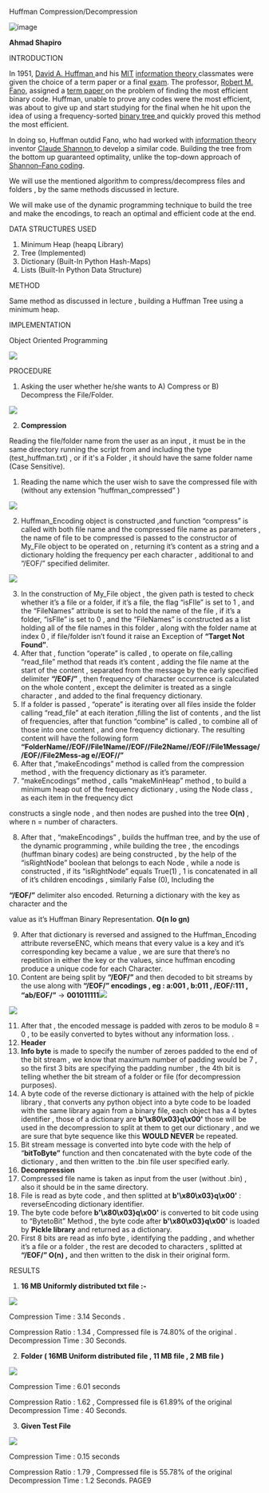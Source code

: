 ﻿Huffman Compression/Decompression

![image](./READMEimg/20.001.png)

**Ahmad Shapiro**


INTRODUCTION

In 1951, [David A. Huffman ](https://en.wikipedia.org/wiki/David_A._Huffman)and his [MIT](https://en.wikipedia.org/wiki/MIT) [information theory ](https://en.wikipedia.org/wiki/Information_theory)classmates were given the choice of a term paper or a final [exam](https://en.wikipedia.org/wiki/Exam). The professor, [Robert M. Fano](https://en.wikipedia.org/wiki/Robert_M._Fano), assigned a [term paper ](https://en.wikipedia.org/wiki/Term_paper)on the problem of finding the most efficient binary code. Huffman, unable to prove any codes were the most efficient, was about to give up and start studying for the final when he hit upon the idea of using a frequency-sorted [binary tree ](https://en.wikipedia.org/wiki/Binary_tree)and quickly proved this method the most efficient.

In doing so, Huffman outdid Fano, who had worked with [information theory ](https://en.wikipedia.org/wiki/Information_theory)inventor [Claude Shannon ](https://en.wikipedia.org/wiki/Claude_Shannon)to develop a similar code. Building the tree from the bottom up guaranteed optimality, unlike the top-down approach of [Shannon–Fano coding](https://en.wikipedia.org/wiki/Shannon%E2%80%93Fano_coding). 

We will use the mentioned algorithm to compress/decompress files and folders , by the same methods discussed in lecture.

We will make use of the dynamic programming technique to build the tree and make the encodings, to reach an optimal and efficient code at the end.

DATA STRUCTURES USED

1. Minimum Heap  (heapq Library)
1. Tree (Implemented)
1. Dictionary (Built-In Python Hash-Maps)
1. Lists  (Built-In Python Data Structure)

METHOD

Same method as discussed in lecture , building a Huffman Tree using a minimum heap.

IMPLEMENTATION

Object Oriented Programming

![](Huffman%20.002.png)

PROCEDURE

1. Asking the user whether he/she wants to A) Compress or B) Decompress the File/Folder.

![](Huffman%20.003.png)

2. **Compression**

Reading the file/folder name from the user as an input , it must be in the same directory running the script from and including the type (test\_huffman.txt) , or if it's a Folder , it should have the same folder name (Case Sensitive).

1. Reading the name which the user wish to save the compressed file with (without any extension “huffman\_compressed” )

![](Huffman%20.004.png)

2. Huffman\_Encoding object is constructed ,and function “compress” is called with both file name and the compressed file name as parameters , the name of file  to be compressed is passed to the constructor of My\_File object to be operated on , returning it’s content as a string and a dictionary holding the frequency per each character , additional to and “/EOF/” specified delimiter.

![](Huffman%20.005.png)

3. In the construction of My\_File object , the given path is tested to check whether it’s a file or a folder, if it’s a file, the flag “isFIle” is set to 1 , and the “FileNames” attribute is set to hold the name of the file , if it’s a folder, “isFIle” is set to 0 , and the “FileNames” is constructed as a list holding all of the file names in this folder , along with the folder name at index 0 , if file/folder isn’t found it raise an Exception of **“Target Not Found”**.
4. After that , function “operate” is called , to operate on file,calling “read\_file” method that reads it’s content , adding the file name at the start of the content , separated from the message by the early specified delimiter **“/EOF/”** , then frequency of character occurrence is calculated on the whole content , except the delimiter is treated as a single character , and added to the final frequency dictionary.
5. If a folder is passed , “operate” is iterating over all files inside the folder calling “read\_file” at each iteration ,filling the list of contents , and the list of frequencies, after that function “combine” is called , to combine all of those into one content , and one frequency dictionary. The resulting content will have the following form **“FolderName//EOF//File1Name//EOF//File2Name//EOF//File1Message//EOF//File2Mess-ag e//EOF//”**
5. After that ,”makeEncodings” method is called from the compression method , with the frequency dictionary as it’s parameter.
5. “makeEncodings” method , calls “makeMinHeap” method , to build a minimum heap out of the frequency dictionary , using the Node class , as each item in the frequency dict

constructs a single node , and then nodes are pushed into the tree **O(n)** , where n = number of characters.

8. After that , “makeEncodings” , builds the huffman tree, and by the use of the dynamic programming , while building the tree , the encodings (huffman binary codes) are being constructed , by the help of the “isRightNode” boolean that belongs to each Node , while a node is constructed , if its “isRightNode”  equals True(1) , 1 is concatenated in all of it’s children encodings , similarly False (0), Including the

**“/EOF/”** delimiter also encoded. Returning a dictionary with the key as character and the

value as it’s Huffman Binary Representation.  **O(n lo gn)**

9. After that dictionary is reversed and assigned to the Huffman\_Encoding attribute reverseENC, which means that every value is a key  and it’s corresponding key became a value , we are sure that there’s no repetition in either the key or the values, since huffman encoding produce a unique code for each Character.
10. Content are being split by **“/EOF/”** and then decoded to bit streams by the use  along with **“/EOF/” encodings , eg : a:001 , b:011 , /EOF/:111 , “ab/EOF/”** → **001011111![](Huffman%20.006.png)**

![](Huffman%20.007.png)

11. After that , the encoded message is padded with zeros to be modulo 8 = 0 , to be easily converted to bytes without any information loss. .
11. **Header**
13. **Info byte** is made to specify the number of zeroes padded to the end of the bit stream , we know that maximum number of padding would be 7 , so the first 3 bits are specifying the padding number , the 4th bit is telling whether the bit stream of a folder or file (for decompression purposes).
14. A byte code of the reverse dictionary is attained with the help of pickle library , that converts any python object into a byte code to be loaded with the same library again from a binary file, each object has a 4 bytes identifier , those of a dictionary are **b'\x80\x03}q\x00'** those will be used in the decompression to split at them to get our dictionary , and we are sure that byte sequence like this **WOULD NEVER** be repeated.
14. Bit stream message is converted into byte code with the help of “**bitToByte”** function and then concatenated with the byte code of the dictionary , and then written to the .bin file user specified early.
3. **Decompression**
1. Compressed file name is taken as input from the user (without .bin) , also it should be in the same directory.
1. File is read as byte code , and then splitted at **b'\x80\x03}q\x00'**  : reverseEncoding dictionary identifier.
1. The byte code before **b'\x80\x03}q\x00'**  is converted to bit code using to “BytetoBit” Method , the byte code after **b'\x80\x03}q\x00'**  is loaded by **Pickle library**  and returned as a dictionary.
1. First 8 bits are read as info byte , identifying the padding , and whether it’s a file or a folder , the rest are decoded to characters , splitted at **“/EOF/” O(n) ,** and then written to the disk in their original form.

RESULTS

1. **16 MB Uniformly distributed txt file :-**

![](Huffman%20.008.png)

Compression Time : 3.14 Seconds .

Compression Ratio : 1.34 , Compressed file is 74.80% of the original . Decompression Time : 30 Seconds.

2. **Folder ( 16MB Uniform distributed file , 11 MB file , 2 MB file )**

![](Huffman%20.009.png)

Compression Time : 6.01 seconds

Compression Ratio : 1.62 , Compressed file is 61.89% of the original Decompression Time : 40 Seconds.

3. **Given Test File**

![](Huffman%20.010.png)

Compression Time : 0.15 seconds

Compression Ratio : 1.79 , Compressed file is 55.78% of the original Decompression Time : 1.2 Seconds.
PAGE9

